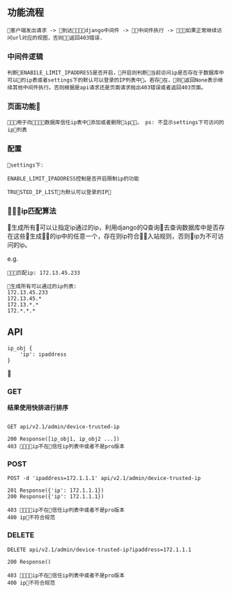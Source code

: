 ##  功能流程

```
客户端发出请求 -> 到达django中间件 -> 中间件执行 -> 如果正常继续访问url对应的视图，否则返回403错误.
```

### 中间件逻辑

```
判断ENABILE_LIMIT_IPADDRESS是否开启，开启则判断当前访问ip是否存在于数据库中可以的ip表或者settings下的默认可以登录的IP列表中。若存在，则返回None表示继续其他中间件执行。否则根据是api请求还是页面请求抛出403错误或者返回403页面。
```


###  页面功能
```
用于向数据库信任ip表中添加或者删除ip。 ps: 不显示settings下可访问的ip列表
```



### 配置
```
settings下:

ENABLE_LIMIT_IPADDRESS控制是否开启限制ip的功能

TRUSTED_IP_LIST为默认可以登录的IP

```


### ip匹配算法

生成所有可以让指定ip通过的ip，利用django的Q查询去查询数据库中是否存在这些生成的ip中的任意一个，存在则ip符合入站规则，否则ip为不可访问的ip。

e.g.
```
匹配ip: 172.13.45.233

生成所有可以通过的ip列表:
172.13.45.233
172.13.45.*
172.13.*.*
172.*.*.*
```


## API


```
ip_obj {
    'ip': ipaddress
}
```




### GET

**结果使用快排进行排序**
```

GET api/v2.1/admin/device-trusted-ip

200 Response([ip_obj1, ip_obj2 ...])
403 ip不在信任ip列表中或者不是pro版本
```

### POST

```
POST -d 'ipaddress=172.1.1.1' api/v2.1/admin/device-trusted-ip

201 Response({'ip': 172.1.1.1})
200 Response({'ip': 172.1.1.1})

403 ip不在信任ip列表中或者不是pro版本
400 ip不符合规范
```


### DELETE
```
DELETE api/v2.1/admin/device-trusted-ip?ipaddress=172.1.1.1

200 Response()

403 ip不在信任ip列表中或者不是pro版本
400 ip不符合规范
```

